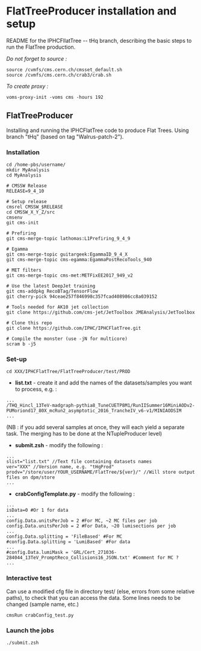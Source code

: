 # FlatTreeProducer installation and setup

README for the IPHCFllatTree -- tHq branch, describing the basic steps to run the FlatTree production.

*Do not forget to source :*
```
source /cvmfs/cms.cern.ch/cmsset_default.sh
source /cvmfs/cms.cern.ch/crab3/crab.sh
```

*To create proxy :*
```
voms-proxy-init -voms cms -hours 192
```

## FlatTreeProducer

Installing and running the IPHCFlatTree code to produce Flat Trees. Using branch "tHq" (based on tag "Walrus-patch-2").

### Installation

```
cd /home-pbs/username/
mkdir MyAnalysis
cd MyAnalysis

# CMSSW Release
RELEASE=9_4_10

# Setup release
cmsrel CMSSW_$RELEASE
cd CMSSW_X_Y_Z/src
cmsenv
git cms-init

# Prefiring
git cms-merge-topic lathomas:L1Prefiring_9_4_9

# Egamma
git cms-merge-topic guitargeek:EgammaID_9_4_X
git cms-merge-topic cms-egamma:EgammaPostRecoTools_940

# MET filters
git cms-merge-topic cms-met:METFixEE2017_949_v2

# Use the latest DeepJet training
git cms-addpkg RecoBTag/TensorFlow
git cherry-pick 94ceae257f846998c357fcad408986cc8a039152

# Tools needed for AK10 jet collection
git clone https://github.com/cms-jet/JetToolbox JMEAnalysis/JetToolbox 

# Clone this repo
git clone https://github.com/IPHC/IPHCFlatTree.git

# Compile the monster (use -jN for multicore)
scram b -j5
```


### Set-up


```
cd XXX/IPHCFlatTree/FlatTreeProducer/test/PROD
```
* **list.txt** - create it and add the names of the datasets/samples you want to process, e.g. : 
```
...
/THQ_Hincl_13TeV-madgraph-pythia8_TuneCUETP8M1/RunIISummer16MiniAODv2-PUMoriond17_80X_mcRun2_asymptotic_2016_TrancheIV_v6-v1/MINIAODSIM
...
```
(NB : if you add several samples at once, they will each yield a separate task. The merging has to be done at the NTupleProducer level)


* **submit.zsh** - modify the following :
```
...
slist="list.txt" //Text file containing datasets names
ver="XXX" //Version name, e.g. "tHqProd"
prodv="/store/user/YOUR_USERNAME/FlatTree/${ver}/" //Will store output files on dpm/store
...
```

* **crabConfigTemplate.py** - modify the following :
```
...
isData=0 #Or 1 for data
...
config.Data.unitsPerJob = 2 #For MC, ~2 MC files per job
config.Data.unitsPerJob = 2 #For Data, ~20 lumisections per job
...
config.Data.splitting = 'FileBased' #For MC
#config.Data.splitting = 'LumiBased' #For data
...
#config.Data.lumiMask = 'GRL/Cert_271036-284044_13TeV_PromptReco_Collisions16_JSON.txt' #Comment for MC ?
...
```


### Interactive test

Can use a modified cfg file in directory test/ (else, errors from some relative paths), to check that you can access the data. Some lines needs to be changed (sample name, etc.)

```
cmsRun crabConfig_test.py
```


### Launch the jobs

```
./submit.zsh
```
